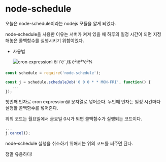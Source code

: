 # node-schedule

오늘은 node-schedule이라는 nodejs 모듈을 알게 되었다.

node-schedule을 사용한 이유는 서버가 켜져 있을 때 하루의 일정 시간이 되면 지정해놓은 콜백함수를 실행시키기 위함이었다.



- 사용법

  ![cron expressionì ëí ì´ë¯¸ì§ ê²ìê²°ê³¼](https://i.stack.imgur.com/A1Z5h.png)

~~~javascript
const schedule = require('node-schedule');

const j = schedule.scheduleJob('0 0 0 * * MON-FRI', function() {
   ... 
});
~~~

첫번째 인자로 cron expression을 문자열로 넣어준다. 두번째 인자는 일정 시간마다 실행할 콜백함수를 넣어준다.

위의 코드는 월요일에서 금요일 0시가 되면 콜백함수가 실행되는 코드이다.

~~~javascript
...
j.cancel();
~~~

node-schedule 실행을 취소하기 위해서는 위의 코드를 써주면 된다.

정말 유용하다!